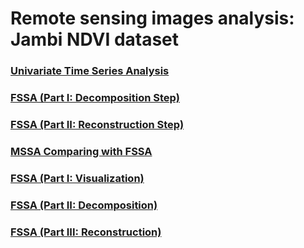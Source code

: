 # Remote sensing images analysis: Jambi NDVI dataset

### [Univariate Time Series Analysis](https://haghbinh.github.io/FSSA_report/Jambi.html)
### [FSSA (Part I: Decomposition Step)](https://haghbinh.github.io/FSSA_report/Jambi2.html)
### [FSSA (Part II: Reconstruction Step)](https://haghbinh.github.io/FSSA_report/Jambi3.html)
### [MSSA Comparing with FSSA](https://haghbinh.github.io/FSSA_report/Jambi4.html)
### [FSSA (Part I: Visualization)](https://haghbinh.github.io/FSSA_report/part_1_visualization.html)
### [FSSA (Part II: Decomposition)](https://haghbinh.github.io/FSSA_report/part_2_decomposition.html)
### [FSSA (Part III: Reconstruction)](https://haghbinh.github.io/FSSA_report/part_3_reconstruction.html)

